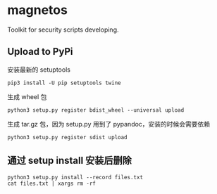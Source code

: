 # magnetos

Toolkit for security scripts developing.

## Upload to PyPi

安装最新的 setuptools

    pip3 install -U pip setuptools twine

生成 wheel 包

    python3 setup.py register bdist_wheel --universal upload

生成 tar.gz 包，因为 setup.py 用到了 pypandoc，安装的时候会需要依赖

    python3 setup.py register sdist upload


## 通过 setup install 安装后删除

    python3 setup.py install --record files.txt
    cat files.txt | xargs rm -rf